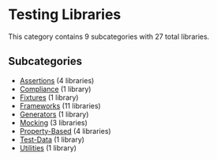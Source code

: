 # Testing Libraries

This category contains 9 subcategories with 27 total libraries.

## Subcategories

- [Assertions](Assertions.md) (4 libraries)
- [Compliance](Compliance.md) (1 library)
- [Fixtures](Fixtures.md) (1 library)
- [Frameworks](Frameworks.md) (11 libraries)
- [Generators](Generators.md) (1 library)
- [Mocking](Mocking.md) (3 libraries)
- [Property-Based](Property-Based.md) (4 libraries)
- [Test-Data](Test-Data.md) (1 library)
- [Utilities](Utilities.md) (1 library)
